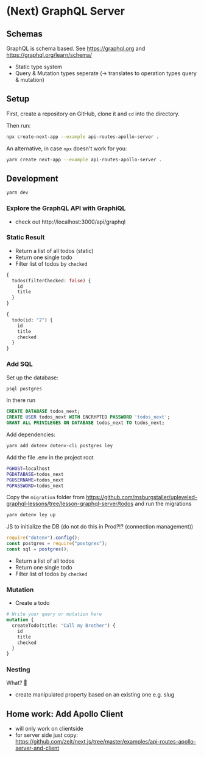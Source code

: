 # (Next) GraphQL Server

## Schemas

GraphQL is schema based. See https://graphql.org and https://graphql.org/learn/schema/

- Static type system
- Query & Mutation types seperate (-> translates to operation types query & mutation)

## Setup

First, create a repository on GitHub, clone it and `cd` into the directory.

Then run:

```sh
npx create-next-app --example api-routes-apollo-server .
```

An alternative, in case `npx` doesn't work for you:

```sh
yarn create next-app --example api-routes-apollo-server .
```

## Development

```sh
yarn dev
```

### Explore the GraphQL API with GraphiQL

- check out http://localhost:3000/api/graphql

### Static Result

- Return a list of all todos (static)
- Return one single todo
- Filter list of todos by `checked`

```graphql
{
  todos(filterChecked: false) {
    id
    title
  }
}
```

```graphql
{
  todo(id: "2") {
    id
    title
    checked
  }
}
```

### Add SQL

Set up the database:

```sh
psql postgres
```

In there run

```sql
CREATE DATABASE todos_next;
CREATE USER todos_next WITH ENCRYPTED PASSWORD 'todos_next';
GRANT ALL PRIVILEGES ON DATABASE todos_next TO todos_next;
```

Add dependencies:

```sh
yarn add dotenv dotenv-cli postgres ley
```

Add the file .env in the project root

```sh
PGHOST=localhost
PGDATABASE=todos_next
PGUSERNAME=todos_next
PGPASSWORD=todos_next
```

Copy the `migration` folder from https://github.com/msburgstaller/upleveled-graphql-lessons/tree/lesson-graphql-server/todos and run the migrations

```sh
yarn dotenv ley up
```

JS to initialize the DB (do not do this in Prod?!? (connection management))

```js
require("dotenv").config();
const postgres = require("postgres");
const sql = postgres();
```

- Return a list of all todos
- Return one single todo
- Filter list of todos by `checked`

### Mutation

- Create a todo

```graphql
# Write your query or mutation here
mutation {
  createTodo(title: "Call my Brother") {
    id
    title
    checked
  }
}
```

### Nesting

What? 🤯

- create manipulated property based on an existing one e.g. slug

## Home work: Add Apollo Client

- will only work on clientside
- for server side just copy: https://github.com/zeit/next.js/tree/master/examples/api-routes-apollo-server-and-client
